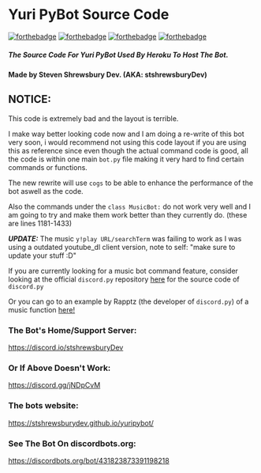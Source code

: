 # Yuri PyBot Source Code
[![forthebadge](https://forthebadge.com/images/badges/built-with-love.svg)](https://forthebadge.com)
[![forthebadge](https://forthebadge.com/images/badges/designed-in-ms-paint.svg)](https://forthebadge.com)
[![forthebadge](https://forthebadge.com/images/badges/made-with-python.svg)](https://forthebadge.com)
[![forthebadge](https://forthebadge.com/images/badges/powered-by-electricity.svg)](https://forthebadge.com)

##### The Source Code For Yuri PyBot Used By Heroku To Host The Bot.

#### Made by Steven Shrewsbury Dev. (AKA: stshrewsburyDev)

## NOTICE: 
This code is extremely bad and the layout is terrible.

I make way better looking code now and I am doing a re-write of this bot very soon, i would recommend not using this code layout if you are using this as reference since even though the actual command code is good, all the code is within one main ``bot.py`` file making it very hard to find certain commands or functions.

The new rewrite will use ``cogs`` to be able to enhance the performance of the bot aswell as the code.

Also the commands under the ``class MusicBot:`` do not work very well and I am going to try and make them work better than they currently do. (these are lines 1181-1433)

___UPDATE:___
The music ```y!play URL/searchTerm``` was failing to work as I was using a outdated youtube_dl client version, note to self: "make sure to update your stuff :D"

If you are currently looking for a music bot command feature, consider looking at the official ``discord.py`` repository [here](https://github.com/Rapptz/discord.py) for the source code of ``discord.py``

Or you can go to an example by Rapptz (the developer of ``discord.py``) of a music function [here!](https://github.com/Rapptz/discord.py/blob/master/examples/basic_voice.py)

### The Bot's Home/Support Server:
https://discord.io/stshrewsburyDev

### Or If Above Doesn't Work:
https://discord.gg/jNDpCvM

### The bots website:
https://stshrewsburydev.github.io/yuripybot/

### See The Bot On discordbots.org:
https://discordbots.org/bot/431823873391198218
